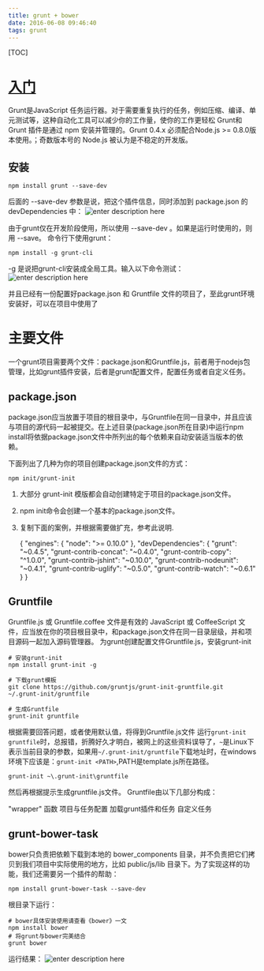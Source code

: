 ```yaml
---
title: grunt + bower
date: 2016-06-08 09:46:40
tags: grunt
---
```

[TOC]
# [入门][1]
Grunt是JavaScript 任务运行器。对于需要重复执行的任务，例如压缩、编译、单元测试等，这种自动化工具可以减少你的工作量，使你的工作更轻松
Grunt和 Grunt 插件是通过 npm 安装并管理的。Grunt 0.4.x 必须配合Node.js >= 0.8.0版本使用。；奇数版本号的 Node.js 被认为是不稳定的开发版。
## 安装

    npm install grunt --save-dev
后面的 --save-dev 参数是说，把这个插件信息，同时添加到 package.json 的 devDependencies 中：
![enter description here][2]

由于grunt仅在开发阶段使用，所以使用 --save-dev 。如果是运行时使用的，则用 --save。
命令行下使用grunt：

    npm install -g grunt-cli
-g 是说把grunt-cli安装成全局工具。输入以下命令测试：
![enter description here][3]

并且已经有一份配置好package.json 和 Gruntfile 文件的项目了，至此grunt环境安装好，可以在项目中使用了
# 主要文件
一个grunt项目需要两个文件：package.json和Gruntfile.js，前者用于nodejs包管理，比如grunt插件安装，后者是grunt配置文件，配置任务或者自定义任务。
## package.json

package.json应当放置于项目的根目录中，与Gruntfile在同一目录中，并且应该与项目的源代码一起被提交。在上述目录(package.json所在目录)中运行npm install将依据package.json文件中所列出的每个依赖来自动安装适当版本的依赖。

下面列出了几种为你的项目创建package.json文件的方式：

    npm init/grunt-init
1. 大部分 grunt-init 模版都会自动创建特定于项目的package.json文件。
2. npm init命令会创建一个基本的package.json文件。
3. 复制下面的案例，并根据需要做扩充，参考此说明.


    {
      "engines": {
        "node": ">= 0.10.0"
      },
      "devDependencies": {
        "grunt": "~0.4.5",
        "grunt-contrib-concat": "~0.4.0",
        "grunt-contrib-copy": "^1.0.0",
        "grunt-contrib-jshint": "~0.10.0",
        "grunt-contrib-nodeunit": "~0.4.1",
        "grunt-contrib-uglify": "~0.5.0",
        "grunt-contrib-watch": "~0.6.1"
      }
    }
## Gruntfile

Gruntfile.js 或 Gruntfile.coffee 文件是有效的 JavaScript 或 CoffeeScript 文件，应当放在你的项目根目录中，和package.json文件在同一目录层级，并和项目源码一起加入源码管理器。
为grunt创建配置文件Gruntfile.js，安装grunt-init

    # 安装grunt-init
    npm install grunt-init -g

    # 下载grunt模板
    git clone https://github.com/gruntjs/grunt-init-gruntfile.git ~/.grunt-init/gruntfile

    # 生成Gruntfile
    grunt-init gruntfile
根据需要回答问题，或者使用默认值，将得到Gruntfile.js文件
运行`grunt-init gruntfile`时，总报错，折腾好久才明白，被网上的这些资料误导了，`~`是Linux下表示当前目录的参数，如果用`~/.grunt-init/gruntfile`下载地址时，在windows环境下应该是：`grunt-init <PATH>`,PATH是template.js所在路径。

    grunt-init ~\.grunt-init\gruntfile
然后再根据提示生成gruntfile.js文件。
Gruntfile由以下几部分构成：

"wrapper" 函数
项目与任务配置
加载grunt插件和任务
自定义任务
## grunt-bower-task
bower只负责把依赖下载到本地的 bower_components 目录，并不负责把它们拷贝到我们项目中实际使用的地方，比如 public/js/lib 目录下。为了实现这样的功能，我们还需要另一个插件的帮助：

    npm install grunt-bower-task --save-dev
根目录下运行：

    # bower具体安装使用请查看《bower》一文
    npm install bower 
    # 将grunt与bower完美结合
    grunt bower
运行结果：
![enter description here][4]


  [1]: http://www.gruntjs.net/getting-started
  [2]: ./images/1.png "1.png"
  [3]: ./images/2.png "2.png"
  [4]: ./images/3.png "3.png"